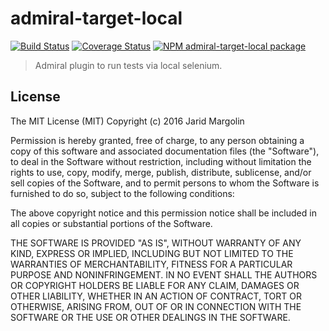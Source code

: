 # admiral-target-local

[![Build Status](https://travis-ci.org/admiraljs/admiral-target-local.svg?branch=master)](https://travis-ci.org/admiraljs/admiral-target-local) [![Coverage Status](https://coveralls.io/repos/github/admiraljs/admiral-target-local/badge.svg?branch=master)](https://coveralls.io/github/admiraljs/admiral-target-local?branch=master) [![NPM admiral-target-local package](https://img.shields.io/npm/v/admiral-target-local.svg)](https://npmjs.org/package/admiral-target-local)

> Admiral plugin to run tests via local selenium.


## License

The MIT License (MIT) Copyright (c) 2016 Jarid Margolin

Permission is hereby granted, free of charge, to any person obtaining a copy of this software and associated documentation files (the "Software"), to deal in the Software without restriction, including without limitation the rights to use, copy, modify, merge, publish, distribute, sublicense, and/or sell copies of the Software, and to permit persons to whom the Software is furnished to do so, subject to the following conditions:

The above copyright notice and this permission notice shall be included in all copies or substantial portions of the Software.

THE SOFTWARE IS PROVIDED "AS IS", WITHOUT WARRANTY OF ANY KIND, EXPRESS OR IMPLIED, INCLUDING BUT NOT LIMITED TO THE WARRANTIES OF MERCHANTABILITY, FITNESS FOR A PARTICULAR PURPOSE AND NONINFRINGEMENT. IN NO EVENT SHALL THE AUTHORS OR COPYRIGHT HOLDERS BE LIABLE FOR ANY CLAIM, DAMAGES OR OTHER LIABILITY, WHETHER IN AN ACTION OF CONTRACT, TORT OR OTHERWISE, ARISING FROM, OUT OF OR IN CONNECTION WITH THE SOFTWARE OR THE USE OR OTHER DEALINGS IN THE SOFTWARE.